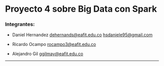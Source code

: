# Proyecto 4 sobre Big Data con Spark

### Integrantes: 
- Daniel Hernandez
  dehernands@eafit.edu.co
  hsdaniele95@gmail.com
  
- Ricardo Ocampo
  rocampo3@eafit.edu.co
  
- Alejandro Gil
  ggilmay@eafit.edu.co
______
